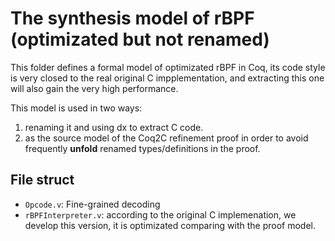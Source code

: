 # The synthesis model of rBPF (optimizated but not renamed)

This folder defines a formal model of optimizated rBPF in Coq, its code style is very closed to the real original C impplementation, and extracting this one will also gain the very high performance.

This model is used in two ways:
1. renaming it and using dx to extract C code.
2. as the source model of the Coq2C refinement proof in order to avoid frequently __unfold__ renamed types/definitions in the proof.

## File struct
- `Opcode.v`: Fine-grained decoding
- `rBPFInterpreter.v`: according to the original C implemenation, we develop this version, it is optimizated comparing with the proof model.
